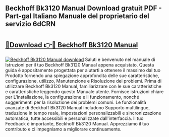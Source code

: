 ## Beckhoff Bk3120 Manual Download gratuit PDF - Part-gaI Italiano Manuale del proprietario del servizio 6dCRN

# <h2><a href="http://df9o5z.blite.top/?on=Beckhoff+Bk3120+Manual">🔗Download 👉🔴 Beckhoff Bk3120 Manual</a></h2>

[![Beckhoff Bk3120 Manual download](https://i.imgur.com/lujVjoI.png)](http://df9o5z.blite.top/?on=Beckhoff+Bk3120+Manual)
Saluti e benvenuto nel manuale di Istruzioni per il tuo Beckhoff Bk3120 Manual appena acquistato. Questa guida è appositamente progettata per aiutarti a ottenere il massimo dal tuo Prodotto fornendo una spiegazione approfondita delle sue caratteristiche, configurazione, utilizzo, Manutenzione e Risoluzione dei problemi. Prima di utilizzare Beckhoff Bk3120 Manual, familiarizzare con le sue caratteristiche e caratteristiche leggendo questo Manuale utente. Fornisce istruzioni chiare per L'installazione, la configurazione e il funzionamento, nonché suggerimenti per la risoluzione dei problemi comuni. Le funzionalità avanzate di Beckhoff Bk3120 Manual includono Supporto multilingue, traduzione in tempo reale, impostazioni personalizzabili e sincronizzazione automatica, tutte accessibili e personalizzate dall'interfaccia. Il tuo Feedback è importante, Beckhoff Bk3120 Manual. Apprezziamo il tuo contributo e ci impegniamo a migliorare continuamente.
